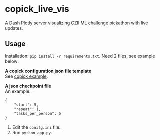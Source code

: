 # copick_live_vis
A Dash Plotly server visualizing CZII ML challenge pickathon with live updates.  


## Usage
Installation: `pip install -r requirements.txt`. Need 2 files, see example below:

**A copick configuration json file template**  
See [copick example](https://github.com/uermel/copick).

**A json checkpoint file**     
An example:  
```
{  
    "start": 5,  
    "repeat": 1,  
    "tasks_per_person": 5  
}  
``` 

1. Edit the `conifg.ini` file.  
2. Run `python app.py`.